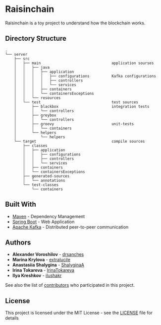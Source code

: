# Raisinchain

Raisinchain is a toy project to understand how the blockchain works.



## Directory Structure

    .
    └── server
        ├── src
        │   ├── main                                application sourses
        │   │   ├── java
        │   │   │   ├── application
        │   │   │   │   ├── configurations          Kafka configurations
        │   │   │   │   ├── controllers
        │   │   │   │   └── services
        │   │   │   ├── containers
        │   │   │   └── containersExceptions
        │   │   └── resources
        │   └── test                                test sources
        │       ├── blackbox                        integration tests
        │       │   └── controllers
        │       ├── greybox
        │       │   └── controllers
        │       ├── groovy                          unit-tests
        │       │   └── containers
        │       └── helpers
        │           └── helpers
        └── target                                  compile sources
            ├── classes
            │   ├── application
            │   │   ├── configurations
            │   │   ├── controllers
            │   │   └── services
            │   ├── containers
            │   └── containersExceptions
            ├── generated-sources
            │   └── annotations
            └── test-classes
                └── containers

## Built With

* [Maven](https://maven.apache.org/) - Dependency Management
* [Spring Boot](https://projects.spring.io/spring-boot/) - Web Application
* [Apache Kafka](https://kafka.apache.org/) - Distributed peer-to-peer communication

 

## Authors

*  **Alexander Voroshilov** - [drsanches](https://github.com/drsanches)
*  **Marina Krylova** - [extralucile](https://github.com/extralucile)
*  **Anastasiia Shalygina** - [ShalyginaA](https://github.com/ShalyginaA)
*  **Irina Tokareva** - [IrinaTokareva](https://github.com/IrinaTokareva)
*  **Ilya Kreshkov**  - [ilushakr](https://github.com/ilushakr)

See also the list of [contributors](https://github.com/drsanches/Raisinchain/graphs/contributors) who participated in this project.



## License

This project is licensed under the MIT License - see the [LICENSE](LICENSE) file for details
